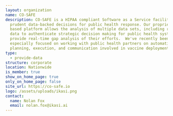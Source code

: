 ```yaml
---
layout: organization
name: CO-SAFE
description: CO-SAFE is a HIPAA compliant Software as a Service facilitating
  prudent data-backed decisions for public health response. Our proprietary AI
  based platform allows the analysis of multiple data sets, including real time
  data to authenticate strategic decision making for public health systems, and
  provide real-time gap analysis of their efforts.  We've recently been
  especially focused on working with public health partners on automating the
  planning, execution, and communication involved in vaccine deployment.
type:
  - provide-data
structure: corporate
location: Nationwide
is_member: true
show_on_home_page: true
only_on_home_page: false
site_url: https://co-safe.io
logo: /assets/uploads/ikasi.png
contact:
  name: Nolan Fox
  email: nolan.fox@ikasi.ai
---
```


